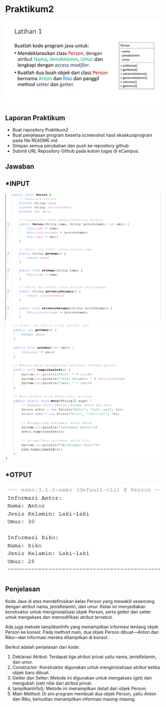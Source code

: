 # Praktikum2
![gambar](soal.png)

## Laporan Praktikum

- Buat repository Praktikum2
- Buat penjelasan program beserta screenshot hasil eksekusiprogram pada file README.md
- Simpan semua perubahan dan push ke repository github
- Submit URL Repository Github pada kolom tugas di eCampus.

## Jawaban

## *INPUT
![gambar](ss1.png)
![gambar](ss2.png)

## *OTPUT
![gambar](ss3.png)

## Penjelasan
Kode Java di atas mendefinisikan kelas Person yang mewakili seseorang dengan atribut nama, jenisKelamin, dan umur. Kelas ini menyediakan konstruktor untuk menginisialisasi objek Person, serta getter dan setter untuk mengakses dan memodifikasi atribut tersebut.

Ada juga metode tampilkanInfo yang menampilkan informasi tentang objek Person ke konsol. Pada method main, dua objek Person dibuat—Anton dan Riko—dan informasi mereka ditampilkan di konsol.

Berikut adalah penjelasan dari kode:

1. Deklarasi Atribut: Terdapat tiga atribut privat yaitu nama, jenisKelamin, dan umur.
2. Constructor: Konstruktor digunakan untuk menginisialisasi atribut ketika objek baru dibuat.
3. Getter dan Setter: Metode ini digunakan untuk mengakses (get) dan mengubah (set) nilai dari atribut privat.
4. tampilkanInfo(): Metode ini menampilkan detail dari objek Person.
5. Main Method: Di sini program membuat dua objek Person, yaitu Anton dan Riko, kemudian menampilkan informasi masing-masing.

